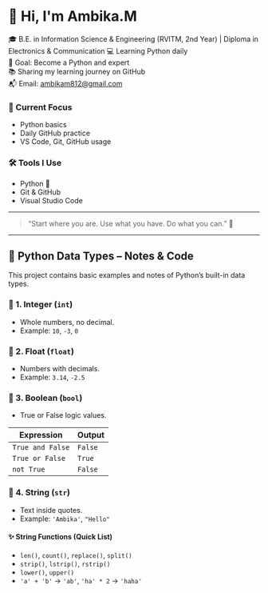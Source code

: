 # 👋 Hi, I'm Ambika.M

🎓 B.E. in Information Science & Engineering (RVITM, 2nd Year) | Diploma in Electronics & Communication
💻 Learning Python daily  
🌱 Goal: Become a Python and expert  
📚 Sharing my learning journey on GitHub  
📬 Email: ambikam812@gmail.com  

### 🔧 Current Focus
- Python basics
- Daily GitHub practice
- VS Code, Git, GitHub usage

### 🛠️ Tools I Use
- Python 🐍
- Git & GitHub
- Visual Studio Code

---

> “Start where you are. Use what you have. Do what you can.” 🌱

---

## 📘 Python Data Types – Notes & Code

This project contains basic examples and notes of Python’s built-in data types.

### 🔹 1. Integer (`int`)
- Whole numbers, no decimal.
- Example: `10`, `-3`, `0`

### 🔹 2. Float (`float`)
- Numbers with decimals.
- Example: `3.14`, `-2.5`

### 🔹 3. Boolean (`bool`)
- True or False logic values.

| Expression       | Output  |
|------------------|---------|
| `True and False` | `False` |
| `True or False`  | `True`  |
| `not True`       | `False` |

### 🔹 4. String (`str`)
- Text inside quotes.
- Example: `'Ambika'`, `"Hello"`

#### ✨ String Functions (Quick List)
- `len()`, `count()`, `replace()`, `split()`
- `strip()`, `lstrip()`, `rstrip()`
- `lower()`, `upper()`
- `'a' + 'b'` → `'ab'`, `'ha' * 2` → `'haha'`


